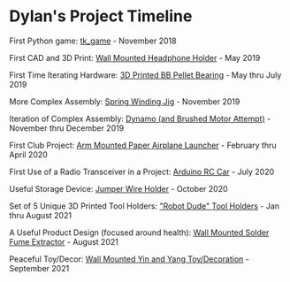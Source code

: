 # Dylan's Project Timeline
First Python game: [tk_game](https://github.com/RohauerRobotics/project_timeline/tree/main/tk_game) - November 2018

First CAD and 3D Print: [Wall Mounted Headphone Holder](https://github.com/RohauerRobotics/project_timeline/tree/main/headphone_holder) - May 2019

First Time Iterating Hardware: [3D Printed BB Pellet Bearing](https://github.com/RohauerRobotics/project_timeline/tree/main/bb_pellet_bearings) - May thru July 2019

More Complex Assembly: [Spring Winding Jig](https://github.com/RohauerRobotics/project_timeline/tree/main/spring_winding_jig) - November 2019

Iteration of Complex Assembly: [Dynamo (and Brushed Motor Attempt)](https://github.com/RohauerRobotics/project_timeline/tree/main/dynamo) - November thru December 2019

First Club Project: [Arm Mounted Paper Airplane Launcher](https://github.com/RohauerRobotics/project_timeline/tree/main/arm_mounted_paper_airplane_launcher) - February thru April 2020

First Use of a Radio Transceiver in a Project: [Arduino RC Car](https://github.com/RohauerRobotics/project_timeline/tree/main/arduino_rc_car) - July 2020

Useful Storage Device: [Jumper Wire Holder](https://github.com/RohauerRobotics/project_timeline/tree/main/jumper_wire_holder) - October 2020

Set of 5 Unique 3D Printed Tool Holders: ["Robot Dude" Tool Holders](https://github.com/RohauerRobotics/project_timeline/tree/main/robot_dude_tool_holders) - Jan thru August 2021

A Useful Product Design (focused around health): [Wall Mounted Solder Fume Extractor](https://github.com/RohauerRobotics/project_timeline/tree/main/wall_mounted_solder_fume_extractor) - August 2021

Peaceful Toy/Decor: [Wall Mounted Yin and Yang Toy/Decoration](https://github.com/RohauerRobotics/project_timeline/blob/main/wall_mounted_yin_yang_toy/README.md) - September 2021
